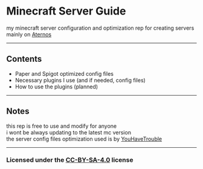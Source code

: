 # Minecraft Server Guide
my minecraft server configuration and optimization rep for creating servers mainly on [Aternos](https://aternos.org/)

---
## Contents
- Paper and Spigot optimized config files 
- Necessary plugins I use (and if needed, config files)
- How to use the plugins (planned)

---
## Notes
this rep is free to use and modify for anyone  
i wont be always updating to the latest mc version  
the server config files optimization used is by [YouHaveTrouble](https://github.com/YouHaveTrouble/minecraft-optimization)  

---
### Licensed under the [CC-BY-SA-4.0](https://creativecommons.org/licenses/by-sa/4.0/) license
